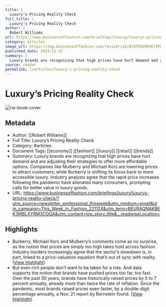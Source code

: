 ```yaml
---
title: |
  Luxury’s Pricing Reality Check
full_title: |
  Luxury’s Pricing Reality Check
author: |
  Robert Williams
url: https://www.businessoffashion.com/briefings/luxury/luxurys-pricing-reality-check/?utm_source=newsletter_professional_thisweek&utm_medium=email&utm_campaign=This_Week_In_Fashion_221124&utm_term=BEURAQNAKBEK3IRBLXYRM3CQQA&utm_content=top_story_title&__readwiseLocation=
category: articles
image_url: https://img.businessoffashion.com/resizer/v2/BJ4TCKVOH5E7ZP6LGD4L2SZJFA.jpg?smart=true&auth=72c105769461af6b5c1bef0e409a50b8272f9f93c405596048076920b0c6734d&width=1200&height=630
published_date: 2024-11-22
summary: |
  Luxury brands are recognizing that high prices have hurt demand and are adjusting their strategies to offer more affordable options. Companies like Mulberry and Michael Kors are lowering prices to attract customers, while Burberry is shifting its focus back to more accessible luxury. Industry analysts agree that the rapid price increases following the pandemic have alienated many consumers, prompting calls for better value in luxury goods.
source: reader
permalink: l/articles/luxury-s-pricing-reality-check
---
```

# Luxury’s Pricing Reality Check

![rw-book-cover](https://img.businessoffashion.com/resizer/v2/BJ4TCKVOH5E7ZP6LGD4L2SZJFA.jpg?smart=true&auth=72c105769461af6b5c1bef0e409a50b8272f9f93c405596048076920b0c6734d&width=1200&height=630)

## Metadata
- Author: [[Robert Williams]]
- Full Title: Luxury’s Pricing Reality Check
- Category: #articles
- Document Tags: [[economy]] [[fashion]] [[luxury]] [[retail]] [[trends]] 
- Summary: Luxury brands are recognizing that high prices have hurt demand and are adjusting their strategies to offer more affordable options. Companies like Mulberry and Michael Kors are lowering prices to attract customers, while Burberry is shifting its focus back to more accessible luxury. Industry analysts agree that the rapid price increases following the pandemic have alienated many consumers, prompting calls for better value in luxury goods.
- URL: https://www.businessoffashion.com/briefings/luxury/luxurys-pricing-reality-check/?utm_source=newsletter_professional_thisweek&utm_medium=email&utm_campaign=This_Week_In_Fashion_221124&utm_term=BEURAQNAKBEK3IRBLXYRM3CQQA&utm_content=top_story_title&__readwiseLocation=

## Highlights
- Burberry, Michael Kors and Mulberry’s comments come as no surprise, as the notion that prices are simply too high takes hold across fashion. Industry insiders increasingly agree that the sector’s slowdown is, in part, linked to a price-valuation equation that’s out of sync with reality. ([View Highlight](https://read.readwise.io/read/01jdky4d77ky7p7hmhfvjkzba4))
- But even rich people don’t want to be taken for a ride. And data supports the notion that brands have pushed prices too far, too fast. Over the past 50 years, brands have historically raised prices by 5 to 7 percent annually, already more than twice the rate of inflation. Since the pandemic, most brands raised prices even faster, by a double-digit percentage annually, a Nov. 21 report by Bernstein found. ([View Highlight](https://read.readwise.io/read/01jdky4yxemw82krraq9nbzx8w))


